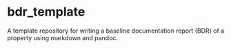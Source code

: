 # bdr_template
A template repository for writing a baseline documentation report (BDR) of a property using markdown and pandoc.
